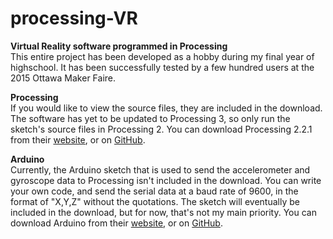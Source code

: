 # processing-VR
__Virtual Reality software programmed in Processing__ <br>
This entire project has been developed as a hobby during my final year of highschool. It has been successfully tested by a few hundred users at the 2015 Ottawa Maker Faire.

__Processing__ <br>
If you would like to view the source files, they are included in the download. The software has yet to be updated to Processing 3, so only run the sketch's source files in Processing 2. You can download Processing 2.2.1 from their [website](https://processing.org/download/), or on [GitHub](https://github.com/processing/processing).

__Arduino__ <br>
Currently, the Arduino sketch that is used to send the accelerometer and gyroscope data to Processing isn't included in the download. You can write your own code, and send the serial data at a baud rate of 9600, in the format of "X,Y,Z" without the quotations. The sketch will eventually be included in the download, but for now, that's not my main priority. You can download Arduino from their [website](https://www.arduino.cc/en/Main/Software), or on [GitHub](https://github.com/arduino/Arduino).
